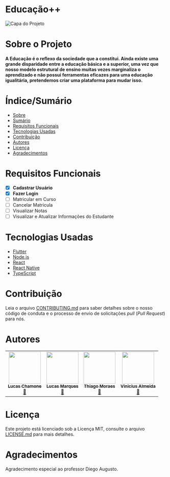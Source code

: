 # Educação++


![Capa do Projeto](https://images.unsplash.com/photo-1522071820081-009f0129c71c?ixid=MnwxMjA3fDB8MHxwaG90by1wYWdlfHx8fGVufDB8fHx8&ixlib=rb-1.2.1&auto=format&fit=crop&w=1170&q=80)

# Sobre o Projeto

<h4> 
  A Educação é o reflexo da sociedade que a constitui. Ainda existe uma grande disparidade entre a educação básica e a superior, uma vez que nosso modelo estrutural de ensino muitas vezes marginaliza o aprendizado e não possui ferramentas eficazes para uma educação igualitária, pretendemos criar uma plataforma para mudar isso.
</h4>

# Índice/Sumário

* [Sobre](#sobre-o-projeto)
* [Sumário](#índice/sumário)
* [Requisitos Funcionais](#requisitos-funcionais)
* [Tecnologias Usadas](#tecnologias-usadas)
* [Contribuição](#contribuição)
* [Autores](#autores)
* [Licença](#licença)
* [Agradecimentos](#agradecimentos)


# Requisitos Funcionais 

- [x] **Cadastrar Usuário**
- [x] **Fazer Login**
- [ ] Matricular em Curso
- [ ] Cancelar Matricula
- [ ] Visualizar Notas
- [ ] Visualizar e Atualizar Informações do Estudante

# Tecnologias Usadas

- [Flutter](https://flutter.dev/)
- [Node.js](https://nodejs.org/en/)
- [React](https://pt-br.reactjs.org/)
- [React Native](https://reactnative.dev/)
- [TypeScript](https://www.typescriptlang.org/)

# Contribuição

Leia o arquivo [CONTRIBUTING.md](CONTRIBUTING.md) para saber detalhes sobre o nosso código de conduta e o processo de envio de solicitações *pull* (*Pull Request*) para nós.

# Autores
<table>
  <tr>
    <td align="center"><a href="https://github.com/LucasChamone"><img src="https://avatars.githubusercontent.com/u/92490391?v=4" width="100px;" alt=""/><br /><sub><b>Lucas Chamone</b></sub></a><br /><a href="#maintenance-kentcdodds" title="Maintenance">🚧</a></td>
    <td align="center"><a href="https://github.com/LucasM13"><img src="https://avatars.githubusercontent.com/u/89981879?s=400&u=8ee005ef3f9b70f961ba54f0afaf4053f41a8d10&v=4" width="100px;" alt=""/><br /><sub><b>Lucas Marques</b></sub></a><br /><a href="#maintenance-kentcdodds" title="Maintenance">🚧</a></td>
    <td align="center"><a href="https://github.com/thiagobatist"><img src="https://avatars.githubusercontent.com/u/90483862?v=4" width="100px;" alt=""/><br /><sub><b>Thiago Moraes</b></sub></a><br /><a href="#maintenance-kentcdodds" title="Maintenance">🚧</a></td>
    <td align="center"><a href="https://github.com/ViniciusMartinsA"><img src="https://avatars.githubusercontent.com/u/90220648?v=4" width="100px;" alt=""/><br /><sub><b>Vinicius Almeida</b></sub></a><br /><a href="#maintenance-kentcdodds" title="Maintenance">🚧</a></td>
  </tr>
</table>

# Licença

Este projeto está licenciado sob a Licença MIT,  consulte o arquivo [LICENSE.md](LICENSE.md) para mais detalhes.

# Agradecimentos

Agradecimento especial ao professor Diego Augusto.

